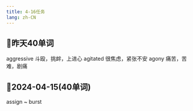```yaml
---
title: 4-16任务
lang: zh-CN
---
```


## 📝昨天40单词
aggressive 斗殴，挑衅，上进心
agitated 很焦虑，紧张不安
agony 痛苦，苦难，剧痛


## 📝2024-04-15(40单词)
assign ~ burst
